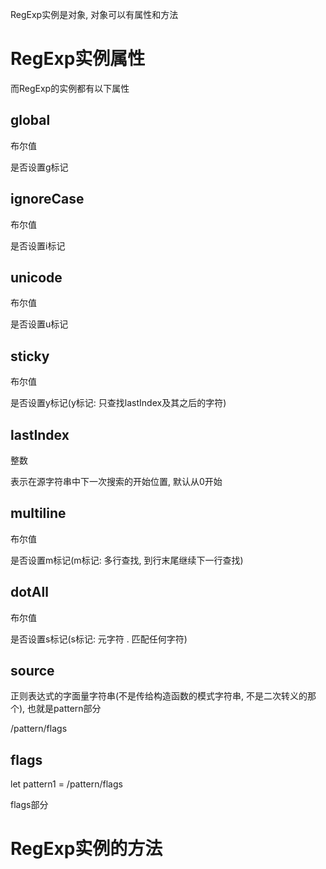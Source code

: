 RegExp实例是对象, 对象可以有属性和方法

# RegExp实例属性

 而RegExp的实例都有以下属性

## global
布尔值

是否设置g标记

## ignoreCase
布尔值

是否设置i标记

## unicode
布尔值

是否设置u标记

## sticky
布尔值

是否设置y标记(y标记: 只查找lastIndex及其之后的字符)

## lastIndex
整数

表示在源字符串中下一次搜索的开始位置, 默认从0开始

## multiline
布尔值

是否设置m标记(m标记: 多行查找, 到行末尾继续下一行查找)

## dotAll
布尔值

是否设置s标记(s标记: 元字符 . 匹配任何字符)

## source
正则表达式的字面量字符串(不是传给构造函数的模式字符串, 不是二次转义的那个), 也就是pattern部分

/pattern/flags

## flags

let pattern1 = /pattern/flags

flags部分



# RegExp实例的方法





